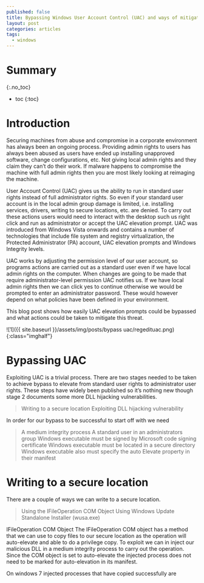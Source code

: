 ```yaml
---
published: false
title: Bypassing Windows User Account Control (UAC) and ways of mitigation
layout: post
categories: articles
tags:
  - windows
---
```

# Summary
{:.no_toc}

* toc
{:toc}


# Introduction

Securing machines from abuse and compromise in a corporate environment has always been an ongoing process. Providing admin rights to users has always been abused as users have ended up installing unapproved software, change configurations, etc. Not giving local admin rights and they claim they can’t do their work. If malware happens to compromise the machine with full admin rights then you are most likely looking at reimaging the machine.

User Account Control (UAC) gives us the ability to run in standard user rights instead of full administrator rights. So even if your standard user account is in the local admin group damage is limited, i.e. installing services, drivers, writing to secure locations, etc. are denied. To carry out these actions users would need to interact with the desktop such us right click and run as administrator or accept the UAC elevation prompt. UAC was introduced from Windows Vista onwards and contains a number of technologies that include file system and registry virtualization, the Protected Administrator (PA) account, UAC elevation prompts and Windows Integrity levels.

UAC works by adjusting the permission level of our user account, so programs actions are carried out as a standard user even if we have local admin rights on the computer. When changes are going to be made that require administrator-level permission UAC notifies us. If we have local admin rights then we can click yes to continue otherwise we would be prompted to enter an administrator password. These would however depend on what policies have been defined in your environment.

This blog post shows how easily UAC elevation prompts could be bypassed and what actions could be taken to mitigate this threat.

![1]({{ site.baseurl }}/assets/img/posts/bypass uac/regedituac.png){:class="imghalf"}

# Bypassing UAC

Exploiting UAC is a trivial process. There are two stages needed to be taken to achieve bypass to elevate from standard user rights to administrator user rights. These steps have widely been published so it’s nothing new though stage 2 documents some more DLL hijacking vulnerabilities.

   >Writing to a secure location
    Exploiting DLL hijacking vulnerability

In order for our bypass to be successful to start off with we need

   >A medium integrity process
    A standard user in an administrators group
    Windows executable must be signed by Microsoft code signing certificate
    Windows executable must be located in a secure directory
    Windows executable also must specify the auto Elevate property in their manifest

# Writing to a secure location
There are a couple of ways we can write to a secure location.

   >Using the IFileOperation COM Object
    Using Windows Update Standalone Installer (wusa.exe)

IFileOperation COM Object
The IFileOperation COM object has a method that we can use to copy files to our secure location as the operation will auto-elevate and able to do a privilege copy. To exploit we can in inject our malicious DLL in a medium integrity process to carry out the operation. Since the COM object is set to auto-elevate the injected process does not need to be marked for auto-elevation in its manifest.

On windows 7 injected processes that have copied successfully are